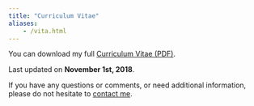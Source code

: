 ```yaml
---
title: "Curriculum Vitae"
aliases:
    - /vita.html
---
```


You can download my full [Curriculum Vitae (PDF)](/files/vita/zamboni-vita.pdf).

Last updated on **November 1st, 2018**.

If you have any questions or comments, or need additional
information, please do not hesitate to [contact me](/contact).
